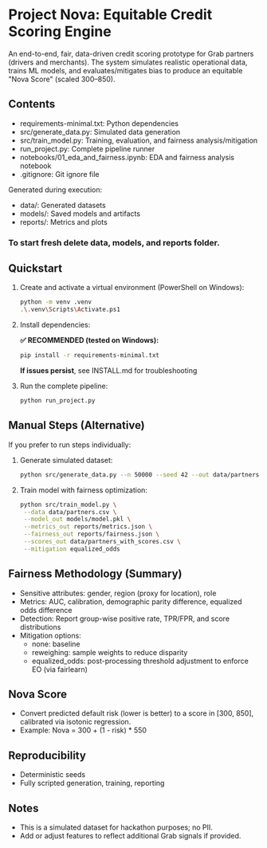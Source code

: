 # Project Nova: Equitable Credit Scoring Engine

An end-to-end, fair, data-driven credit scoring prototype for Grab partners (drivers and merchants). The system simulates realistic operational data, trains ML models, and evaluates/mitigates bias to produce an equitable "Nova Score" (scaled 300–850).

## Contents

-   requirements-minimal.txt: Python dependencies
-   src/generate_data.py: Simulated data generation
-   src/train_model.py: Training, evaluation, and fairness analysis/mitigation
-   run_project.py: Complete pipeline runner
-   notebooks/01_eda_and_fairness.ipynb: EDA and fairness analysis notebook
-   .gitignore: Git ignore file

Generated during execution:

-   data/: Generated datasets
-   models/: Saved models and artifacts
-   reports/: Metrics and plots

### To start fresh delete data, models, and reports folder.

## Quickstart

1. Create and activate a virtual environment (PowerShell on Windows):
   ```bash
   python -m venv .venv
   .\.venv\Scripts\Activate.ps1
   ```
   
3. Install dependencies:

    **✅ RECOMMENDED (tested on Windows):**

    ```bash
    pip install -r requirements-minimal.txt
    ```

    **If issues persist**, see INSTALL.md for troubleshooting

4. Run the complete pipeline:
   ```bash
   python run_project.py
   ```
   
## Manual Steps (Alternative)

If you prefer to run steps individually:

1. Generate simulated dataset:

   ```bash
   python src/generate_data.py --n 50000 --seed 42 --out data/partners.csv
   ```
   
3. Train model with fairness optimization:

   ```bash
   python src/train_model.py \
    --data data/partners.csv \
    --model_out models/model.pkl \
    --metrics_out reports/metrics.json \
    --fairness_out reports/fairness.json \
    --scores_out data/partners_with_scores.csv \
    --mitigation equalized_odds
   ```   

## Fairness Methodology (Summary)

-   Sensitive attributes: gender, region (proxy for location), role
-   Metrics: AUC, calibration, demographic parity difference, equalized odds difference
-   Detection: Report group-wise positive rate, TPR/FPR, and score distributions
-   Mitigation options:
    -   none: baseline
    -   reweighing: sample weights to reduce disparity
    -   equalized_odds: post-processing threshold adjustment to enforce EO (via fairlearn)

## Nova Score

-   Convert predicted default risk (lower is better) to a score in [300, 850], calibrated via isotonic regression.
-   Example: Nova = 300 + (1 - risk) \* 550

## Reproducibility

-   Deterministic seeds
-   Fully scripted generation, training, reporting

## Notes

-   This is a simulated dataset for hackathon purposes; no PII.
-   Add or adjust features to reflect additional Grab signals if provided.
